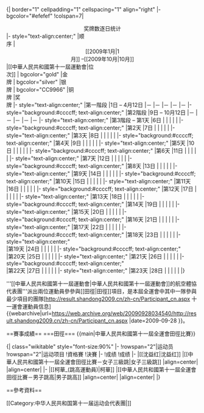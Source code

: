 {| border="1" cellpadding="1" cellspacing="1" align="right" 
|- bgcolor="#efefef"
!colspan=7| <center>奖牌数逐日统计 </center>
|- style="text-align:center;"
|顺<br>序
|<center> [[2009年1月|1<br>月]] –[[2009年10月|10月]]</center>
|[[中華人民共和國第十一屆運動會|位<br>次]]
| bgcolor="gold" |金<br>牌
| bgcolor="silver" |银<br>牌
| bgcolor="CC9966" |铜<br>牌
|奖<br>牌
|- style="text-align:center;"
|第一階段
|1日 – 4月12日
|－
|－
|－
|－
|－
|- style="background:#ccccff; text-align:center;"
|第2階段
|9日 – 10月12日
|－
|－
|－
|－
|－
|- style="text-align:center;"
|第3階段 – 第1天
|6日
| 
| 
| 
| 
| 
|- style="background:#ccccff; text-align:center;"
|第2天
|7日
| 
| 
| 
| 
| 
|- style="text-align:center;"
|第3天
|8日
| 
| 
| 
| 
| 
|- style="background:#ccccff; text-align:center;"
|第4天
|9日
| 
| 
| 
| 
| 
|- style="text-align:center;"
|第5天
|10日
| 
| 
| 
| 
| 
|- style="background:#ccccff; text-align:center;"
|第6天
|11日
| 
| 
| 
| 
| 
|- style="text-align:center;"
|第7天
|12日
| 
| 
| 
| 
| 
|- style="background:#ccccff; text-align:center;"
|第8天
|13日
| 
| 
| 
| 
| 
|- style="text-align:center;"
|第9天
|14日
| 
| 
| 
| 
| 
|- style="background:#ccccff; text-align:center;"
|第10天
|15日
| 
| 
| 
| 
| 
|- style="text-align:center;"
|第11天
|16日
| 
| 
| 
| 
| 
|- style="background:#ccccff; text-align:center;"
|第12天
|17日
| 
| 
| 
| 
| 
|- style="text-align:center;"
|第13天
|18日
| 
| 
| 
| 
| 
|- style="background:#ccccff; text-align:center;"
|第14天
|19日
| 
| 
| 
| 
| 
|- style="text-align:center;" 
|第15天
|20日
| 
| 
| 
| 
| 
|- style="background:#ccccff; text-align:center;" 
|第16天
|21日
| 
| 
| 
| 
| 
|- style="text-align:center;" 
|第17天
|22日
| 
| 
| 
| 
| 
|- style="background:#ccccff; text-align:center;" 
|第18天
|23日
| 
| 
| 
| 
| 
|- style="text-align:center;"  
|第19天
|24日
| 
| 
| 
| 
| 
|- style="background:#ccccff; text-align:center;"  
|第20天
|25日
| 
| 
| 
| 
| 
|- style="text-align:center;" 
|第21天
|26日
| 
| 
| 
| 
| 
|- style="background:#ccccff; text-align:center;"  
|第22天
|27日
| 
| 
| 
| 
| 
|- style="text-align:center;" 
|第23天
|28日
| 
| 
| 
| 
| 
|}

'''[[中華人民共和國第十一屆運動會|中華人民共和國第十一屆運動會]]的航空體協代表團'''派出兩位運動員參參與[[田徑|田徑]]項目，是本屆全運會中其中一隊參與最少項目的團隊<ref>[http://result.shandong2009.cn/zh-cn/Participant_cn.aspx 十一運會運動員信息] {{webarchive|url=https://web.archive.org/web/20090928034540/http://result.shandong2009.cn/zh-cn/Participant_cn.aspx |date=2009-09-28 }}</ref>。

==賽事成績==
===田徑===
{{main|中華人民共和國第十一屆全運會田徑比賽}}

{| class="wikitable" style="font-size:90%"
|-
!rowspan="2"|运动员
!rowspan="2"|运动项目
!資格賽
!決賽
|-
!成绩
!成绩
|-
|[[沈益红|沈益红]]
|[[中華人民共和國第十一屆全運會田徑比賽－女子三級跳|女子三級跳]]
|align=center|
|align=center|
|-
|[[柯華_(跳高運動員)|柯華]]
|[[中華人民共和國第十一屆全運會田徑比賽－男子跳高|男子跳高]]
|align=center|
|align=center|
|}

==參考資料==
<div class="references-small">
<references />
</div>


[[Category:中华人民共和国第十一届运动会代表團|]]